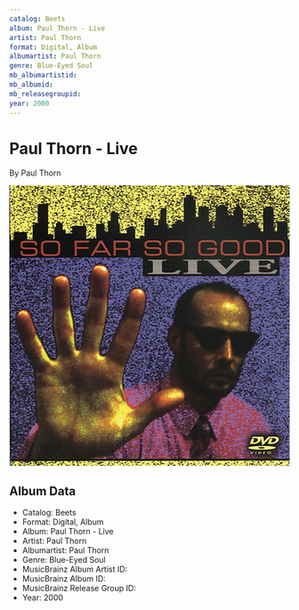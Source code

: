 ```yaml
---
catalog: Beets
album: Paul Thorn - Live
artist: Paul Thorn
format: Digital, Album
albumartist: Paul Thorn
genre: Blue-Eyed Soul
mb_albumartistid: 
mb_albumid: 
mb_releasegroupid: 
year: 2000
---
```


# Paul Thorn - Live

By Paul Thorn

![](../../assets/beetscovers/Paul_Thorn-Paul_Thorn_-_Live.jpg)

## Album Data

- Catalog: Beets
- Format: Digital, Album
- Album: Paul Thorn - Live
- Artist: Paul Thorn
- Albumartist: Paul Thorn
- Genre: Blue-Eyed Soul
- MusicBrainz Album Artist ID: 
- MusicBrainz Album ID: 
- MusicBrainz Release Group ID: 
- Year: 2000

